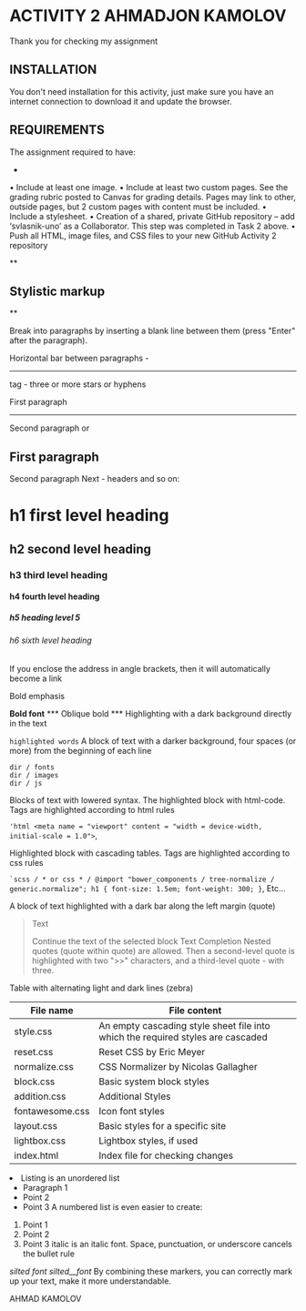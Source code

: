 
ACTIVITY 2 AHMADJON KAMOLOV
=============================

Thank you for checking my assignment


INSTALLATION
------------

You don't need installation for this activity, just make sure you have an internet connection to download it and update the browser.


REQUIREMENTS
------------

The assignment required to have:

 -

• Include at least one image.
• Include at least two custom pages. See the grading rubric posted to Canvas for grading details. Pages
may link to other, outside pages, but 2 custom pages with content must be included.
• Include a stylesheet.
• Creation of a shared, private GitHub repository – add ‘svlasnik-uno’ as a Collaborator. This step was
completed in Task 2 above.
• Push all HTML, image files, and CSS files to your new GitHub Activity 2 repository


**

Stylistic markup
----------------

**

Break into paragraphs by inserting a blank line between them (press "Enter" after the paragraph).

Horizontal bar between paragraphs - <hr> tag - three or more stars or hyphens

First paragraph
***
Second paragraph
or

First paragraph
---
Second paragraph
Next - headers and so on:

h1 first level heading
======================
h2 second level heading
-----------------------------------
### h3 third level heading
#### h4 fourth level heading
##### h5 heading level 5
###### h6 sixth level heading

If you enclose the address in angle brackets, then it will automatically become a link


Bold emphasis

**Bold font**
*** Oblique bold ***
Highlighting with a dark background directly in the text

`highlighted words`
A block of text with a darker background, four spaces (or more) from the beginning of each line

    dir / fonts
    dir / images
    dir / js
Blocks of text with lowered syntax. The highlighted block with html-code. Tags are highlighted according to html rules

`` 'html
<meta name = "viewport" content = "width = device-width, initial-scale = 1.0">
``,

Highlighted block with cascading tables. Tags are highlighted according to css rules

`` `scss / * or css * /
@import "bower_components / tree-normalize / generic.normalize";
h1 {
 font-size: 1.5em;
 font-weight: 300;
}
``,
Etc...

A block of text highlighted with a dark bar along the left margin (quote)

> Text
>
> Continue the text of the selected block
> Text Completion
Nested quotes (quote within quote) are allowed. Then a second-level quote is highlighted with two ">>" characters, and a third-level quote - with three.

Table with alternating light and dark lines (zebra)

File name | File content
---------------- | ----------------------
style.css | An empty cascading style sheet file into which the required styles are cascaded
reset.css | Reset CSS by Eric Meyer
normalize.css | CSS Normalizer by Nicolas Gallagher
block.css | Basic system block styles
addition.css | Additional Styles
fontawesome.css | Icon font styles
layout.css | Basic styles for a specific site
lightbox.css | Lightbox styles, if used
index.html | Index file for checking changes
<li> Listing is an unordered list

* Paragraph 1
* Point 2
* Point 3
A numbered list is even easier to create:

1. Point 1
2. Point 2
3. Point 3
italic is an italic font. Space, punctuation, or underscore cancels the bullet rule

_silted_ _font_ _silted__font_
By combining these markers, you can correctly mark up your text, make it more understandable.

AHMAD KAMOLOV




